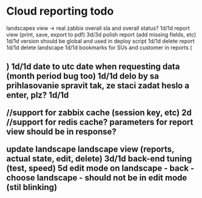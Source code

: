 # Cloud reporting todo

landscapes view -> real zabbix overall sla and overall status?    1d/1d
report view (print, save, export to pdf)   3d/3d
polish report (add missing fields, etc)   1d/1d
version should be global and used in deploy script    1d/1d
delete report     1d/1d
delete landscape  1d/1d
bookmarks for SUs and customer in reports (<h2>) 1d/1d
date to utc date when requesting data (month period bug too)  1d/1d
delo by sa prihlasovanie spravit tak, ze staci zadat heslo a enter, plz?  1d/1d

//support for zabbix cache (session key, etc)   2d
//support for redis cache?
parameters for report view should be in response?

update landscape
landscape view (reports, actual state, edit, delete)   3d/1d
back-end tuning (test, speed)   5d
edit mode on landscape - back - choose landscape - should not be in edit mode (stil blinking)
